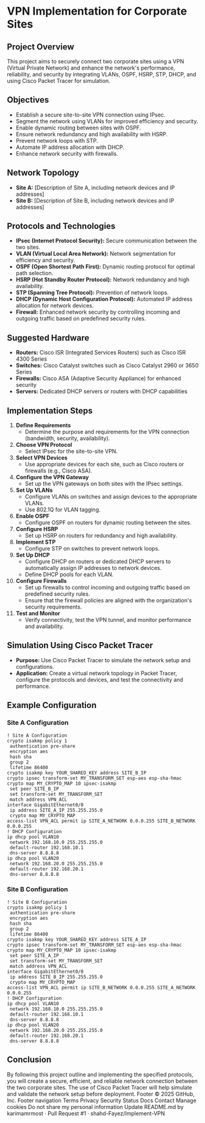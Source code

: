 
# VPN Implementation for Corporate Sites

## Project Overview
This project aims to securely connect two corporate sites using a VPN (Virtual Private Network) and enhance the network's performance, reliability, and security by integrating VLANs, OSPF, HSRP, STP, DHCP, and using Cisco Packet Tracer for simulation.

## Objectives
- Establish a secure site-to-site VPN connection using IPsec.
- Segment the network using VLANs for improved efficiency and security.
- Enable dynamic routing between sites with OSPF.
- Ensure network redundancy and high availability with HSRP.
- Prevent network loops with STP.
- Automate IP address allocation with DHCP.
- Enhance network security with firewalls.

## Network Topology
- **Site A:** [Description of Site A, including network devices and IP addresses]
- **Site B:** [Description of Site B, including network devices and IP addresses]

## Protocols and Technologies
- **IPsec (Internet Protocol Security):** Secure communication between the two sites.
- **VLAN (Virtual Local Area Network):** Network segmentation for efficiency and security.
- **OSPF (Open Shortest Path First):** Dynamic routing protocol for optimal path selection.
- **HSRP (Hot Standby Router Protocol):** Network redundancy and high availability.
- **STP (Spanning Tree Protocol):** Prevention of network loops.
- **DHCP (Dynamic Host Configuration Protocol):** Automated IP address allocation for network devices.
- **Firewall:** Enhanced network security by controlling incoming and outgoing traffic based on predefined security rules.

## Suggested Hardware
- **Routers:** Cisco ISR (Integrated Services Routers) such as Cisco ISR 4300 Series
- **Switches:** Cisco Catalyst switches such as Cisco Catalyst 2960 or 3650 Series
- **Firewalls:** Cisco ASA (Adaptive Security Appliance) for enhanced security
- **Servers:** Dedicated DHCP servers or routers with DHCP capabilities

## Implementation Steps
1. **Define Requirements**
   - Determine the purpose and requirements for the VPN connection (bandwidth, security, availability).
2. **Choose VPN Protocol**
   - Select IPsec for the site-to-site VPN.
3. **Select VPN Devices**
   - Use appropriate devices for each site, such as Cisco routers or firewalls (e.g., Cisco ASA).
4. **Configure the VPN Gateway**
   - Set up the VPN gateways on both sites with the IPsec settings.
5. **Set Up VLANs**
   - Configure VLANs on switches and assign devices to the appropriate VLANs.
   - Use 802.1Q for VLAN tagging.
6. **Enable OSPF**
   - Configure OSPF on routers for dynamic routing between the sites.
7. **Configure HSRP**
   - Set up HSRP on routers for redundancy and high availability.
8. **Implement STP**
   - Configure STP on switches to prevent network loops.
9. **Set Up DHCP**
   - Configure DHCP on routers or dedicated DHCP servers to automatically assign IP addresses to network devices.
   - Define DHCP pools for each VLAN.
10. **Configure Firewalls**
    - Set up firewalls to control incoming and outgoing traffic based on predefined security rules.
    - Ensure that the firewall policies are aligned with the organization's security requirements.
11. **Test and Monitor**
    - Verify connectivity, test the VPN tunnel, and monitor performance and availability.

## Simulation Using Cisco Packet Tracer
- **Purpose:** Use Cisco Packet Tracer to simulate the network setup and configurations.
- **Application:** Create a virtual network topology in Packet Tracer, configure the protocols and devices, and test the connectivity and performance.

## Example Configuration
### Site A Configuration
```
! Site A Configuration
crypto isakmp policy 1
 authentication pre-share
 encryption aes
 hash sha
 group 2
 lifetime 86400
crypto isakmp key YOUR_SHARED_KEY address SITE_B_IP
crypto ipsec transform-set MY_TRANSFORM_SET esp-aes esp-sha-hmac
crypto map MY_CRYPTO_MAP 10 ipsec-isakmp
 set peer SITE_B_IP
 set transform-set MY_TRANSFORM_SET
 match address VPN_ACL
interface GigabitEthernet0/0
 ip address SITE_A_IP 255.255.255.0
 crypto map MY_CRYPTO_MAP
access-list VPN_ACL permit ip SITE_A_NETWORK 0.0.0.255 SITE_B_NETWORK 0.0.0.255
! DHCP Configuration
ip dhcp pool VLAN10
 network 192.168.10.0 255.255.255.0
 default-router 192.168.10.1
 dns-server 8.8.8.8
ip dhcp pool VLAN20
 network 192.168.20.0 255.255.255.0
 default-router 192.168.20.1
 dns-server 8.8.8.8
```
### Site B Configuration
```
! Site B Configuration
crypto isakmp policy 1
 authentication pre-share
 encryption aes
 hash sha
 group 2
 lifetime 86400
crypto isakmp key YOUR_SHARED_KEY address SITE_A_IP
crypto ipsec transform-set MY_TRANSFORM_SET esp-aes esp-sha-hmac
crypto map MY_CRYPTO_MAP 10 ipsec-isakmp
 set peer SITE_A_IP
 set transform-set MY_TRANSFORM_SET
 match address VPN_ACL
interface GigabitEthernet0/0
 ip address SITE_B_IP 255.255.255.0
 crypto map MY_CRYPTO_MAP
access-list VPN_ACL permit ip SITE_B_NETWORK 0.0.0.255 SITE_A_NETWORK 0.0.0.255
! DHCP Configuration
ip dhcp pool VLAN10
 network 192.168.10.0 255.255.255.0
 default-router 192.168.10.1
 dns-server 8.8.8.8
ip dhcp pool VLAN20
 network 192.168.20.0 255.255.255.0
 default-router 192.168.20.1
 dns-server 8.8.8.8
```
## Conclusion
By following this project outline and implementing the specified protocols, you will create a secure, efficient, and reliable network connection between the two corporate sites. The use of Cisco Packet Tracer will help simulate and validate the network setup before deployment.
Footer
© 2025 GitHub, Inc.
Footer navigation
Terms
Privacy
Security
Status
Docs
Contact
Manage cookies
Do not share my personal information
Update README.md by karimamrmost · Pull Request #1 · shahd-Fayez/Implement-VPN 
